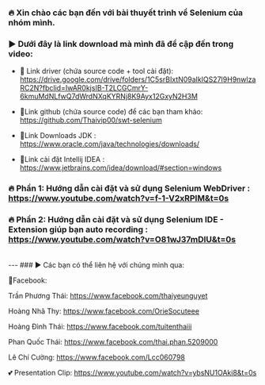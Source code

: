 ### 🔥 Xin chào các bạn đến với bài thuyết trình về Selenium của nhóm mình.

### ▶ Dưới đây là link download mà mình đã đề cập đến trong video:

- 🔗 Link driver (chứa source code + tool cài đặt): https://drive.google.com/drive/folders/1C5srBIxtN09aIklQS27I9H9nwlzaRC2N?fbclid=IwAR0kjsIB-T2LCGCmrY-6kmuMdNLfwQ7dWrdNXqKYRNj8K9Ayx12GxyN2H3M

- 🔗Link github (chứa source code) để các bạn tham khảo: https://github.com/Thaivip00/swt-selenium

- 🔗Link Downloads JDK : https://www.oracle.com/java/technologies/downloads/

- 🔗Link cài đặt Intellij IDEA : https://www.jetbrains.com/idea/download/#section=windows

### 🔥 Phần 1: Hướng dẫn cài đặt và sử dụng Selenium WebDriver : https://www.youtube.com/watch?v=f-1-V2xRPIM&t=0s

### 🔥 Phần 2: Hướng dẫn cài đặt và sử dụng Selenium IDE - Extension giúp bạn auto recording : https://www.youtube.com/watch?v=O81wJ37mDlU&t=0s

<br/>
---
### ▶ Các bạn có thể liên hệ với chúng mình qua:

📢Facebook:

Trần Phương Thái: https://www.facebook.com/thaiyeunguyet

Hoàng Nhã Thy: https://www.facebook.com/OrieSocuteee

Hoàng Đình Thái: https://www.facebook.com/tuitenthaiii

Phan Quốc Thái: https://www.facebook.com/thai.phan.5209000

Lê Chí Cường: https://www.facebook.com/Lcc060798

💕 Presentation Clip: https://www.youtube.com/watch?v=ybsNU1OAki8&t=0s
